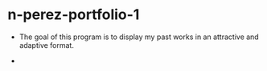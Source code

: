 # n-perez-portfolio-1
* The goal of this program is to display my past works in an attractive and adaptive format.

* 
